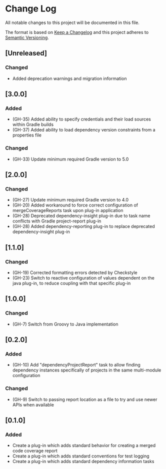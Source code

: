# Change Log
All notable changes to this project will be documented in this file.

The format is based on [Keep a Changelog](http://keepachangelog.com/)
and this project adheres to [Semantic Versioning](http://semver.org/).

## [Unreleased]
### Changed
- Added deprecation warnings and migration information

## [3.0.0]
### Added
- (GH-35) Added ability to specify credentials and their load sources within Gradle builds
- (GH-37) Added ability to load dependency version constraints from a properties file

### Changed
- (GH-33) Update minimum required Gradle version to 5.0

## [2.0.0]
### Changed
- (GH-27) Update minimum required Gradle version to 4.0
- (GH-20) Added workaround to force correct configuration of mergeCoverageReports task upon plug-in application
- (GH-28) Deprecated dependency-insight plug-in due to task name conflicts with Gradle project-report plug-in
- (GH-28) Added dependency-reporting plug-in to replace deprecated dependency-insight plug-in

## [1.1.0]
### Changed
- (GH-19) Corrected formatting errors detected by Checkstyle
- (GH-23) Switch to reactive configuration of values dependent on the java plug-in, to reduce coupling with that specific plug-in

## [1.0.0]
### Changed
- (GH-7) Switch from Groovy to Java implementation

## [0.2.0]
### Added
- (GH-10) Add "dependencyProjectReport" task to allow finding dependency instances specifically of projects in the same multi-module configuration

### Changed
- (GH-9) Switch to passing report location as a file to try and use newer APIs when available

## [0.1.0]
### Added
- Create a plug-in which adds standard behavior for creating a merged code coverage report
- Create a plug-in which adds standard conventions for test logging
- Create a plug-in which adds standard dependency information tasks
